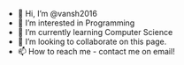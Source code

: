 - 👋 Hi, I’m @vansh2016
- 👀 I’m interested in Programming
- 🌱 I’m currently learning Computer Science
- 💞️ I’m looking to collaborate on this page.
- 📫 How to reach me - contact me on email!

<!---
vansh2016/vansh2016 is a ✨ special ✨ repository because its `README.md` (this file) appears on your GitHub profile.
You can click the Preview link to take a look at your changes.
--->
